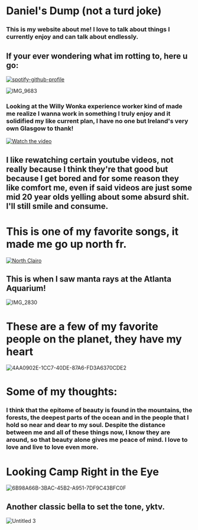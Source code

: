 # Daniel's Dump (not a turd joke)
### This is my website about me! I love to talk about things I currently enjoy and can talk about endlessly. 

## If your ever wondering what im rotting to, here u go:
[![spotify-github-profile](https://spotify-github-profile.vercel.app/api/view?uid=socutedani&cover_image=true&theme=default&show_offline=false&background_color=121212&interchange=false)](https://github.com/kittinan/spotify-github-profile)

![IMG_9683](https://github.com/Danielagui05/danielsite2/assets/141764292/b0fa6dc7-6756-4b94-bcbb-28c50cb85ced)
### Looking at the Willy Wonka experience worker kind of made me realize I wanna work in something I truly enjoy and it solidified my like current plan, I have no one but Ireland's very own Glasgow to thank!

[![Watch the video](https://img.youtube.com/vi/N2A9NucjJ2s/maxresdefault.jpg)](https://www.youtube.com/watch?v=N2A9NucjJ2s)

## I like rewatching certain youtube videos, not really because I think they're that good but because I get bored and for some reason they like comfort me, even if said videos are just some mid 20 year olds yelling about some absurd shit. I'll still smile and consume. 

# This is one of my favorite songs, it made me go up north fr. 
[![North Clairo](https://img.youtube.com/vi/bZ2R1WkUwUs/0.jpg)](https://www.youtube.com/watch?v=YbZ2R1WkUwUs)

## This is when I saw manta rays at the Atlanta Aquarium!
![IMG_2830](https://github.com/Danielagui05/danielsite2/assets/141764292/5b29ae7d-3dfb-499b-a4bd-e19bd4d96052)

# These are a few of my favorite people on the planet, they have my heart
![4AA0902E-1CC7-40DE-87A6-FD3A6370CDE2](https://github.com/Danielagui05/danielsite2/assets/141764292/912a1b02-74a5-4813-881c-3dc25020341b)
# Some of my thoughts:
### I think that the epitome of beauty is found in the mountains, the forests, the deepest parts of the ocean and in the people that I hold so near and dear to my soul. Despite the distance between me and all of these things now, I know they are around, so that beauty alone gives me peace of mind. I love to love and live to love even more. 

# Looking Camp Right in the Eye
![6B98A66B-3BAC-45B2-A951-7DF9C43BFC0F](https://github.com/Danielagui05/danielsite2/assets/141764292/ff973d2b-2730-4d39-8174-41c91bd2c8d9)

## Another classic bella to set the tone, yktv. 
![Untitled 3](https://github.com/Danielagui05/danielsite2/assets/141764292/e26f8413-8cd1-401b-88ad-fdee092f6655)



